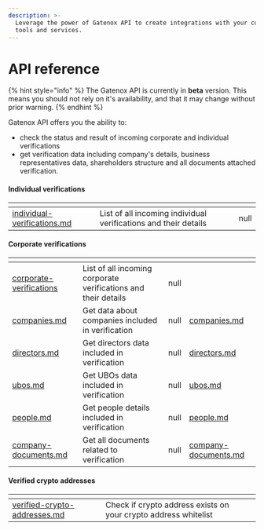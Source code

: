 ```yaml
---
description: >-
  Leverage the power of Gatenox API to create integrations with your company's
  tools and services.
---
```


# API reference

{% hint style="info" %}
The Gatenox API is currently in **beta** version. This means you should not rely on it's availability, and that it may change without prior warning.
{% endhint %}

Gatenox API offers you the ability to:

* check the status and result of incoming corporate and individual verifications
* get verification data including company's details, business representatives data, shareholders structure and all documents attached verification.

#### Individual verifications

<table data-card-size="large" data-view="cards"><thead><tr><th data-type="content-ref"></th><th></th><th data-hidden data-type="rating" data-max="5"></th></tr></thead><tbody><tr><td><a href="individual-verifications.md">individual-verifications.md</a></td><td>List of all incoming individual verifications and their details</td><td>null</td></tr></tbody></table>

#### Corporate verifications

<table data-card-size="large" data-view="cards"><thead><tr><th data-type="content-ref"></th><th></th><th data-hidden data-type="rating" data-max="5"></th><th data-hidden data-type="content-ref"></th></tr></thead><tbody><tr><td><a href="corporate-verifications/">corporate-verifications</a></td><td>List of all incoming corporate verifications and their details</td><td>null</td><td></td></tr><tr><td><a href="corporate-verifications/companies.md">companies.md</a></td><td>Get data about companies included in verification</td><td>null</td><td><a href="corporate-verifications/companies.md">companies.md</a></td></tr><tr><td><a href="corporate-verifications/directors.md">directors.md</a></td><td>Get directors data included in verification</td><td>null</td><td><a href="corporate-verifications/directors.md">directors.md</a></td></tr><tr><td><a href="corporate-verifications/ubos.md">ubos.md</a></td><td>Get UBOs data included in verification</td><td>null</td><td><a href="corporate-verifications/ubos.md">ubos.md</a></td></tr><tr><td><a href="corporate-verifications/people.md">people.md</a></td><td>Get people details included in verification</td><td>null</td><td><a href="corporate-verifications/people.md">people.md</a></td></tr><tr><td><a href="corporate-verifications/company-documents.md">company-documents.md</a></td><td>Get all documents related to verification</td><td>null</td><td><a href="corporate-verifications/company-documents.md">company-documents.md</a></td></tr></tbody></table>

#### Verified crypto addresses

<table data-card-size="large" data-view="cards"><thead><tr><th data-card-target data-type="content-ref"></th><th></th><th data-hidden></th></tr></thead><tbody><tr><td><a href="verified-crypto-addresses.md">verified-crypto-addresses.md</a></td><td>Check if crypto address exists on your crypto address whitelist</td><td></td></tr></tbody></table>

